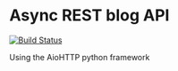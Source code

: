 Async REST blog API
==========
[![Build Status](https://travis-ci.org/ElusiveSpirit/aio-blog.svg?branch=master)](https://travis-ci.org/ElusiveSpirit/aio-blog)

Using the AioHTTP python framework
